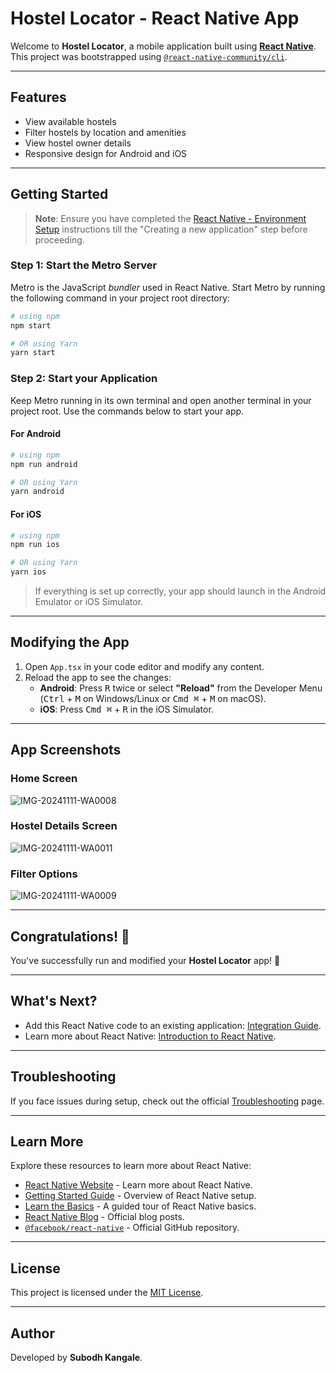 # Hostel Locator - React Native App

Welcome to **Hostel Locator**, a mobile application built using [**React Native**](https://reactnative.dev). This project was bootstrapped using [`@react-native-community/cli`](https://github.com/react-native-community/cli).

---

## Features
- View available hostels
- Filter hostels by location and amenities
- View hostel owner details
- Responsive design for Android and iOS

---

## Getting Started

>**Note**: Ensure you have completed the [React Native - Environment Setup](https://reactnative.dev/docs/environment-setup) instructions till the "Creating a new application" step before proceeding.

### Step 1: Start the Metro Server
Metro is the JavaScript _bundler_ used in React Native. Start Metro by running the following command in your project root directory:

```bash
# using npm
npm start

# OR using Yarn
yarn start
```

### Step 2: Start your Application
Keep Metro running in its own terminal and open another terminal in your project root. Use the commands below to start your app.

#### For Android
```bash
# using npm
npm run android

# OR using Yarn
yarn android
```

#### For iOS
```bash
# using npm
npm run ios

# OR using Yarn
yarn ios
```

> If everything is set up correctly, your app should launch in the Android Emulator or iOS Simulator.

---

## Modifying the App

1. Open `App.tsx` in your code editor and modify any content.
2. Reload the app to see the changes:
   - **Android**: Press <kbd>R</kbd> twice or select **"Reload"** from the Developer Menu (<kbd>Ctrl</kbd> + <kbd>M</kbd> on Windows/Linux or <kbd>Cmd ⌘</kbd> + <kbd>M</kbd> on macOS).
   - **iOS**: Press <kbd>Cmd ⌘</kbd> + <kbd>R</kbd> in the iOS Simulator.

---

## App Screenshots

### Home Screen
![IMG-20241111-WA0008](https://github.com/user-attachments/assets/fd0a8e1f-d74e-4db6-a5a6-5865bc3a7795)

### Hostel Details Screen
![IMG-20241111-WA0011](https://github.com/user-attachments/assets/b7538e0f-facc-47fc-866f-19611223568a)


### Filter Options
![IMG-20241111-WA0009](https://github.com/user-attachments/assets/fb146346-5dba-46bb-82de-457f59bdc385)

---

## Congratulations! 🎉
You've successfully run and modified your **Hostel Locator** app! 🎊

---

## What's Next?
- Add this React Native code to an existing application: [Integration Guide](https://reactnative.dev/docs/integration-with-existing-apps).
- Learn more about React Native: [Introduction to React Native](https://reactnative.dev/docs/getting-started).

---

## Troubleshooting

If you face issues during setup, check out the official [Troubleshooting](https://reactnative.dev/docs/troubleshooting) page.

---

## Learn More

Explore these resources to learn more about React Native:
- [React Native Website](https://reactnative.dev) - Learn more about React Native.
- [Getting Started Guide](https://reactnative.dev/docs/environment-setup) - Overview of React Native setup.
- [Learn the Basics](https://reactnative.dev/docs/getting-started) - A guided tour of React Native basics.
- [React Native Blog](https://reactnative.dev/blog) - Official blog posts.
- [`@facebook/react-native`](https://github.com/facebook/react-native) - Official GitHub repository.

---

## License
This project is licensed under the [MIT License](LICENSE).

---

## Author
Developed by **Subodh Kangale**.
